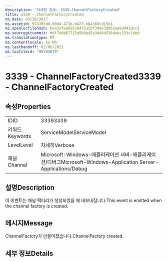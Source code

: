 ```yaml
---
description: '자세한 정보: 3339-ChannelFactoryCreated'
title: 3339 - ChannelFactoryCreated
ms.date: 03/30/2017
ms.assetid: 97a395dd-d0d4-471b-b42f-eb4368cd15e4
ms.openlocfilehash: bea32fe6826c0475a5bf3d8e3d062ae0dd41dcc1
ms.sourcegitcommit: ddf7edb67715a5b9a45e3dd44536dabc153c1de0
ms.translationtype: MT
ms.contentlocale: ko-KR
ms.lasthandoff: 02/06/2021
ms.locfileid: "99783679"
---
```

# <a name="3339---channelfactorycreated"></a><span data-ttu-id="a7f1e-103">3339 - ChannelFactoryCreated</span><span class="sxs-lookup"><span data-stu-id="a7f1e-103">3339 - ChannelFactoryCreated</span></span>

## <a name="properties"></a><span data-ttu-id="a7f1e-104">속성</span><span class="sxs-lookup"><span data-stu-id="a7f1e-104">Properties</span></span>  
  
|||  
|-|-|  
|<span data-ttu-id="a7f1e-105">ID</span><span class="sxs-lookup"><span data-stu-id="a7f1e-105">ID</span></span>|<span data-ttu-id="a7f1e-106">3339</span><span class="sxs-lookup"><span data-stu-id="a7f1e-106">3339</span></span>|  
|<span data-ttu-id="a7f1e-107">키워드</span><span class="sxs-lookup"><span data-stu-id="a7f1e-107">Keywords</span></span>|<span data-ttu-id="a7f1e-108">ServiceModel</span><span class="sxs-lookup"><span data-stu-id="a7f1e-108">ServiceModel</span></span>|  
|<span data-ttu-id="a7f1e-109">Level</span><span class="sxs-lookup"><span data-stu-id="a7f1e-109">Level</span></span>|<span data-ttu-id="a7f1e-110">자세히</span><span class="sxs-lookup"><span data-stu-id="a7f1e-110">Verbose</span></span>|  
|<span data-ttu-id="a7f1e-111">채널</span><span class="sxs-lookup"><span data-stu-id="a7f1e-111">Channel</span></span>|<span data-ttu-id="a7f1e-112">Microsoft-Windows-애플리케이션 서버-애플리케이션/디버그</span><span class="sxs-lookup"><span data-stu-id="a7f1e-112">Microsoft-Windows-Application Server-Applications/Debug</span></span>|  
  
## <a name="description"></a><span data-ttu-id="a7f1e-113">설명</span><span class="sxs-lookup"><span data-stu-id="a7f1e-113">Description</span></span>  

 <span data-ttu-id="a7f1e-114">이 이벤트는 채널 팩터리가 생성되었을 때 내보내집니다.</span><span class="sxs-lookup"><span data-stu-id="a7f1e-114">This event is emitted when the channel factory is created.</span></span>  
  
## <a name="message"></a><span data-ttu-id="a7f1e-115">메시지</span><span class="sxs-lookup"><span data-stu-id="a7f1e-115">Message</span></span>  

 <span data-ttu-id="a7f1e-116">ChannelFactory가 만들어졌습니다.</span><span class="sxs-lookup"><span data-stu-id="a7f1e-116">ChannelFactory created.</span></span>  
  
## <a name="details"></a><span data-ttu-id="a7f1e-117">세부 정보</span><span class="sxs-lookup"><span data-stu-id="a7f1e-117">Details</span></span>
